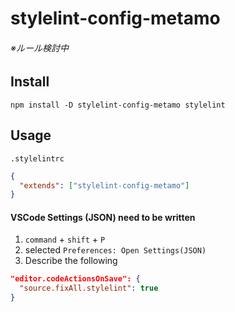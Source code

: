 # stylelint-config-metamo

###### ※ルール検討中

## Install

```
npm install -D stylelint-config-metamo stylelint
```

## Usage

`.stylelintrc`

```json
{
  "extends": ["stylelint-config-metamo"]
}
```

#### VSCode Settings (JSON) need to be written
1. `command` + `shift` + `P`
1. selected `Preferences: Open Settings(JSON)`
1. Describe the following

```json
"editor.codeActionsOnSave": {
  "source.fixAll.stylelint": true
}
```